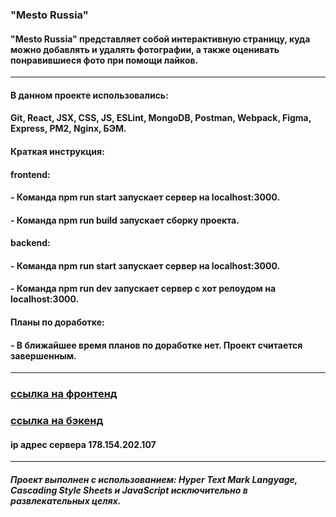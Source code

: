 ### **"Mesto Russia"** 

#### "Mesto Russia" представляет собой интерактивную страницу, куда можно добавлять и удалять фотографии, а также оценивать понравившиеся фото при помощи лайков.

---

#### В данном проекте использовались: 

#### Git, React, JSX, CSS, JS, ESLint, MongoDB, Postman, Webpack, Figma, Express, PM2, Nginx, БЭМ.

#### Краткая инструкция:

#### frontend: 
#### - Команда npm run start запускает сервер на localhost:3000.
#### - Команда npm run build запускает сборку проекта.

#### backend: 
#### - Команда npm run start запускает сервер на localhost:3000.
#### - Команда npm run dev запускает сервер с хот релоудом на localhost:3000.

#### Планы по доработке:

#### - В ближайшее время планов по доработке нет. Проект считается завершенным.

---

### [ссылка на фронтенд](http://project.mesto.nomoredomains.club/)

### [ссылка на бэкенд](https://api.project.mesto.nomoredomains.rocks/)

#### ip адрес сервера 178.154.202.107

---

##### Проект выполнен с использованием: Hyper Text Mark Langyage, Cascading Style Sheets и JavaScript исключительно в развлекательных целях.
